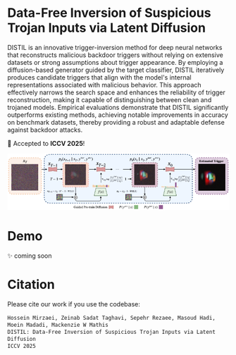 # Data-Free Inversion of Suspicious Trojan Inputs via Latent Diffusion

DISTIL is an innovative trigger-inversion method for deep neural networks that reconstructs malicious backdoor triggers without relying on extensive datasets or strong assumptions about trigger appearance. By employing a diffusion-based generator guided by the target classifier, DISTIL iteratively produces candidate triggers that align with the model's internal representations associated with malicious behavior. This approach effectively narrows the search space and enhances the reliability of trigger reconstruction, making it capable of distinguishing between clean and trojaned models. Empirical evaluations demonstrate that DISTIL significantly outperforms existing methods, achieving notable improvements in accuracy on benchmark datasets, thereby providing a robust and adaptable defense against backdoor attacks.

🚀 Accepted to **ICCV 2025**! 

<p align="center">
<img src="Figs/Fig_1.png" alt="Main method overview"/>
</p>

# Demo

✨ coming soon

# Citation 
Please cite our work if you use the codebase: 
```
Hossein Mirzaei, Zeinab Sadat Taghavi, Sepehr Rezaee, Masoud Hadi, Moein Madadi, Mackenzie W Mathis
DISTIL: Data-Free Inversion of Suspicious Trojan Inputs via Latent Diffusion
ICCV 2025
```
